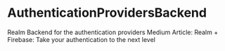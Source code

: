 # AuthenticationProvidersBackend
Realm Backend for the authentication providers Medium Article: Realm + Firebase: Take your authentication to the next level
